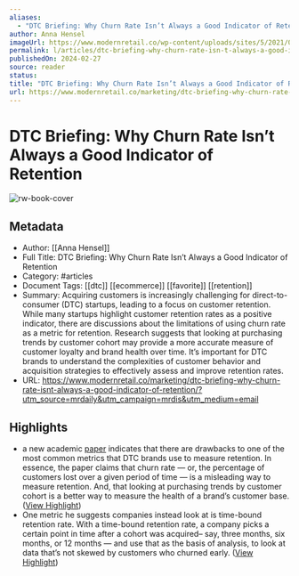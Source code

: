 ```yaml
---
aliases:
  - "DTC Briefing: Why Churn Rate Isn’t Always a Good Indicator of Retention"
author: Anna Hensel
imageUrl: https://www.modernretail.co/wp-content/uploads/sites/5/2021/02/MR_DTC_email-banner-06.jpg
permalink: l/articles/dtc-briefing-why-churn-rate-isn-t-always-a-good-indicator-of-retention
publishedOn: 2024-02-27
source: reader
status: 
title: "DTC Briefing: Why Churn Rate Isn’t Always a Good Indicator of Retention"
url: https://www.modernretail.co/marketing/dtc-briefing-why-churn-rate-isnt-always-a-good-indicator-of-retention/?utm_source=mrdaily&utm_campaign=mrdis&utm_medium=email
---
```

# DTC Briefing: Why Churn Rate Isn’t Always a Good Indicator of Retention

![rw-book-cover](https://www.modernretail.co/wp-content/uploads/sites/5/2021/02/MR_DTC_email-banner-06.jpg)

## Metadata

- Author: [[Anna Hensel]]
- Full Title: DTC Briefing: Why Churn Rate Isn’t Always a Good Indicator of Retention
- Category: #articles
- Document Tags: [[dtc]] [[ecommerce]] [[favorite]] [[retention]]
- Summary: Acquiring customers is increasingly challenging for direct-to-consumer (DTC) startups, leading to a focus on customer retention. While many startups highlight customer retention rates as a positive indicator, there are discussions about the limitations of using churn rate as a metric for retention. Research suggests that looking at purchasing trends by customer cohort may provide a more accurate measure of customer loyalty and brand health over time. It’s important for DTC brands to understand the complexities of customer behavior and acquisition strategies to effectively assess and improve retention rates.
- URL: https://www.modernretail.co/marketing/dtc-briefing-why-churn-rate-isnt-always-a-good-indicator-of-retention/?utm_source=mrdaily&utm_campaign=mrdis&utm_medium=email

## Highlights

- a new academic [paper](https://papers.ssrn.com/sol3/papers.cfm?abstract_id=4722115) indicates that there are drawbacks to one of the most common metrics that DTC brands use to measure retention. In essence, the paper claims that churn rate — or, the percentage of customers lost over a given period of time — is a misleading way to measure retention. And, that looking at purchasing trends by customer cohort is a better way to measure the health of a brand’s customer base. ([View Highlight](https://read.readwise.io/read/01hr71cr4hzbvh0k266xz18g8q))
- One metric he suggests companies instead look at is time-bound retention rate. With a time-bound retention rate, a company picks a certain point in time after a cohort was acquired– say, three months, six months, or 12 months — and use that as the basis of analysis, to look at data that’s not skewed by customers who churned early. ([View Highlight](https://read.readwise.io/read/01hr71jxj74hmtbqwda6vc0p14))
